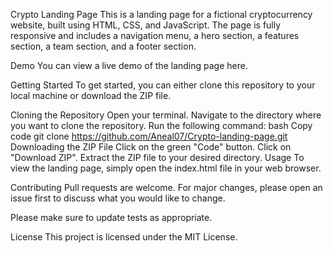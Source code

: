 Crypto Landing Page
This is a landing page for a fictional cryptocurrency website, built using HTML, CSS, and JavaScript. The page is fully responsive and includes a navigation menu, a hero section, a features section, a team section, and a footer section.

Demo
You can view a live demo of the landing page here.

Getting Started
To get started, you can either clone this repository to your local machine or download the ZIP file.

Cloning the Repository
Open your terminal.
Navigate to the directory where you want to clone the repository.
Run the following command:
bash
Copy code
git clone https://github.com/Aneal07/Crypto-landing-page.git
Downloading the ZIP File
Click on the green "Code" button.
Click on "Download ZIP".
Extract the ZIP file to your desired directory.
Usage
To view the landing page, simply open the index.html file in your web browser.

Contributing
Pull requests are welcome. For major changes, please open an issue first to discuss what you would like to change.

Please make sure to update tests as appropriate.

License
This project is licensed under the MIT License.
